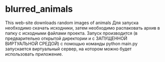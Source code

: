 # blurred_animals
This web-site downloads random images of animals
Для запуска необходимо скачать исходники,
затем необходимо распаковать архив в папку с исходными
файлами проекта. Запуск производится (в предварительно 
открытой директории и с ЗАПУЩЕННОЙ ВИРТУАЛЬНОЙ СРЕДОЙ) 
с помощью команды python main.py запускается виртуальный
сервер, на котором можно будет использовать приложение.
